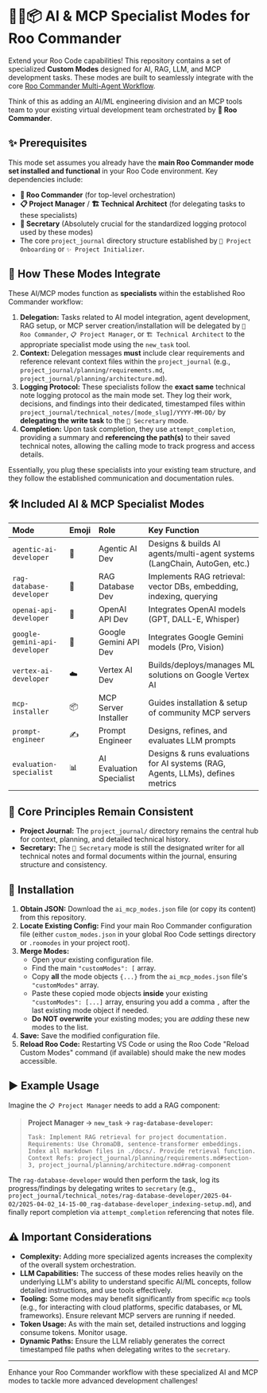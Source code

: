 # 🧠🤖📦 AI & MCP Specialist Modes for Roo Commander

Extend your Roo Code capabilities! This repository contains a set of specialized **Custom Modes** designed for AI, RAG, LLM, and MCP development tasks. These modes are built to seamlessly integrate with the core [Roo Commander Multi-Agent Workflow](link-to-your-main-repo-if-available).

Think of this as adding an AI/ML engineering division and an MCP tools team to your existing virtual development team orchestrated by **👑 Roo Commander**.

## ✨ Prerequisites

This mode set assumes you already have the **main Roo Commander mode set installed and functional** in your Roo Code environment. Key dependencies include:

*   **👑 Roo Commander** (for top-level orchestration)
*   **📋 Project Manager** / **🏗️ Technical Architect** (for delegating tasks to these specialists)
*   **📝 Secretary** (Absolutely crucial for the standardized logging protocol used by these modes)
*   The core `project_journal` directory structure established by `🚦 Project Onboarding` or `✨ Project Initializer`.

## 🧩 How These Modes Integrate

These AI/MCP modes function as **specialists** within the established Roo Commander workflow:

1.  **Delegation:** Tasks related to AI model integration, agent development, RAG setup, or MCP server creation/installation will be delegated by `👑 Roo Commander`, `📋 Project Manager`, or `🏗️ Technical Architect` to the appropriate specialist mode using the `new_task` tool.
2.  **Context:** Delegation messages **must** include clear requirements and reference relevant context files within the `project_journal` (e.g., `project_journal/planning/requirements.md`, `project_journal/planning/architecture.md`).
3.  **Logging Protocol:** These specialists follow the **exact same** technical note logging protocol as the main mode set. They log their work, decisions, and findings into their dedicated, timestamped files within `project_journal/technical_notes/[mode_slug]/YYYY-MM-DD/` by **delegating the write task** to the `📝 Secretary` mode.
4.  **Completion:** Upon task completion, they use `attempt_completion`, providing a summary and **referencing the path(s)** to their saved technical notes, allowing the calling mode to track progress and access details.

Essentially, you plug these specialists into your existing team structure, and they follow the established communication and documentation rules.

## 🛠️ Included AI & MCP Specialist Modes

| Mode                             | Emoji | Role                         | Key Function                                                                 |
| :------------------------------- | :---- | :--------------------------- | :--------------------------------------------------------------------------- |
| `agentic-ai-developer`         | 🧠    | Agentic AI Dev             | Designs & builds AI agents/multi-agent systems (LangChain, AutoGen, etc.)  |
| `rag-database-developer`       | 💾    | RAG Database Dev           | Implements RAG retrieval: vector DBs, embedding, indexing, querying        |
| `openai-api-developer`         | 🤖    | OpenAI API Dev             | Integrates OpenAI models (GPT, DALL-E, Whisper)                            |
| `google-gemini-api-developer`  | 💎    | Google Gemini API Dev      | Integrates Google Gemini models (Pro, Vision)                              |
| `vertex-ai-developer`          | ☁️    | Vertex AI Dev              | Builds/deploys/manages ML solutions on Google Vertex AI                  |
| `mcp-installer`                | 📦    | MCP Server Installer       | Guides installation & setup of community MCP servers                       |
| `prompt-engineer`              | ✍️    | Prompt Engineer            | Designs, refines, and evaluates LLM prompts                                |
| `evaluation-specialist`        | 📊    | AI Evaluation Specialist   | Designs & runs evaluations for AI systems (RAG, Agents, LLMs), defines metrics |

## 📓 Core Principles Remain Consistent

*   **Project Journal:** The `project_journal/` directory remains the central hub for context, planning, and detailed technical history.
*   **Secretary:** The `📝 Secretary` mode is still the designated writer for all technical notes and formal documents within the journal, ensuring structure and consistency.

## 🚀 Installation

1.  **Obtain JSON:** Download the `ai_mcp_modes.json` file (or copy its content) from this repository.
2.  **Locate Existing Config:** Find your main Roo Commander configuration file (either `custom_modes.json` in your global Roo Code settings directory or `.roomodes` in your project root).
3.  **Merge Modes:**
    *   Open your existing configuration file.
    *   Find the main `"customModes": [` array.
    *   Copy **all** the mode objects `{...}` from the `ai_mcp_modes.json` file's `"customModes"` array.
    *   Paste these copied mode objects **inside** your existing `"customModes": [...]` array, ensuring you add a comma `,` after the last existing mode object if needed.
    *   **Do NOT overwrite** your existing modes; you are *adding* these new modes to the list.
4.  **Save:** Save the modified configuration file.
5.  **Reload Roo Code:** Restarting VS Code or using the Roo Code "Reload Custom Modes" command (if available) should make the new modes accessible.

## ▶️ Example Usage

Imagine the `📋 Project Manager` needs to add a RAG component:

> **Project Manager -> `new_task` -> `rag-database-developer`:**
>
> `Task: Implement RAG retrieval for project documentation.`
> `Requirements: Use ChromaDB, sentence-transformer embeddings. Index all markdown files in ./docs/. Provide retrieval function.`
> `Context Refs: project_journal/planning/requirements.md#section-3, project_journal/planning/architecture.md#rag-component`

The `rag-database-developer` would then perform the task, log its progress/findings by delegating writes to `secretary` (e.g., `project_journal/technical_notes/rag-database-developer/2025-04-02/2025-04-02_14-15-00_rag-database-developer_indexing-setup.md`), and finally report completion via `attempt_completion` referencing that notes file.

## ⚠️ Important Considerations

*   **Complexity:** Adding more specialized agents increases the complexity of the overall system orchestration.
*   **LLM Capabilities:** The success of these modes relies heavily on the underlying LLM's ability to understand specific AI/ML concepts, follow detailed instructions, and use tools effectively.
*   **Tooling:** Some modes may benefit significantly from specific `mcp` tools (e.g., for interacting with cloud platforms, specific databases, or ML frameworks). Ensure relevant MCP servers are running if needed.
*   **Token Usage:** As with the main set, detailed instructions and logging consume tokens. Monitor usage.
*   **Dynamic Paths:** Ensure the LLM reliably generates the correct timestamped file paths when delegating writes to the `secretary`.

---

Enhance your Roo Commander workflow with these specialized AI and MCP modes to tackle more advanced development challenges!
